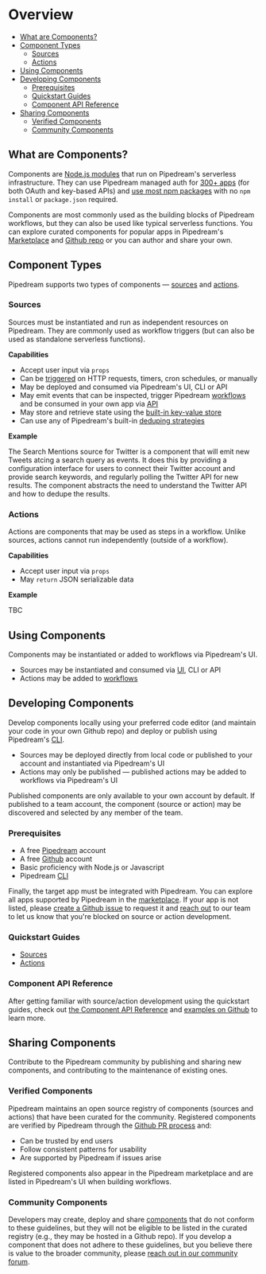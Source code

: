 # Overview

- [What are Components?](#what-are-components-)
- [Component Types](#component-types)
  * [Sources](#sources)
  * [Actions](#actions)
- [Using Components](#using-components)
- [Developing Components](#developing-components)
  * [Prerequisites](#prerequisites)
  * [Quickstart Guides](#quickstart-guides)
  * [Component API Reference](#component-api-reference)
- [Sharing Components](#sharing-components)
  * [Verified Components](#verified-components)
  * [Community Components](#community-components)

## What are Components?

Components are [Node.js modules](api/#component-structure) that run on Pipedream's serverless infrastructure. They can use Pipedream managed auth for [300+ apps](https://pipedream.com/explore) (for both OAuth and key-based APIs) and [use most npm packages](api/#using-npm-packages) with no `npm install` or `package.json` required. 

Components are most commonly used as the building blocks of Pipedream workflows, but they can also be used like typical serverless functions. You can explore curated components for popular apps in Pipedream's [Marketplace](https://pipedream.com/explore) and [Github repo](https://github.com/pipedreamhq/pipedream/components) or you can author and share your own.

## Component Types

Pipedream supports two types of components — [sources](#sources) and [actions](#actions).


### Sources

Sources must be instantiated and run as independent resources on Pipedream. They are commonly used as workflow triggers (but can also be used as standalone serverless functions).

**Capabilities**

- Accept user input via `props`
- Can be [triggered](api/#interface-props) on HTTP requests, timers, cron schedules, or manually
- May be deployed and consumed via Pipedream's UI, CLI or API
- May emit events that can be inspected, trigger Pipedream [workflows](/workflows/) and be consumed in your own app via [API](/api/overview/)
- May store and retrieve state using the [built-in key-value store](api/#db) 
- Can use any of Pipedream's built-in [deduping strategies](api/#dedupe-strategies)

**Example**

The Search Mentions source for Twitter is a component that will emit new Tweets atcing a search query as events. It does this by providing a configuration interface for users to connect their Twitter account and provide search keywords, and regularly polling the Twitter API for new results. The component abstracts the need to understand the Twitter API and how to dedupe the results. 

### Actions

Actions are components that may be used as steps in a workflow. Unlike sources, actions cannot run independently (outside of a workflow).

**Capabilities**

- Accept user input via `props`
- May `return` JSON serializable data

**Example**

TBC

## Using Components

Components may be instantiated or added to workflows via Pipedream's UI. 

- Sources may be instantiated and consumed via [UI](https://pipedream.com/sources/new), CLI or API
- Actions may be added to [workflows](https://pipedream.com/new)

## Developing Components

Develop components locally using your preferred code editor (and maintain your code in your own Github repo) and deploy or publish using Pipedream's [CLI](/cli/reference/#pd-deploy). 

- Sources may be deployed directly from local code or published to your account and instantiated via Pipedream's UI
- Actions may only be published — published actions may be added to workflows via Pipedream's UI

Published components are only available to your own account by default. If published to a team account, the component (source or action) may be discovered and selected by any member of the team. 

### Prerequisites

- A free [Pipedream](https://pipedream.com) account 
- A free [Github](https://github.com) account
- Basic proficiency with Node.js or Javascript
- Pipedream [CLI](/cli/reference/)

Finally, the target app must be integrated with Pipedream. You can explore all apps supported by Pipedream in the [marketplace](https://pipedream.com/explore). If your app is not listed, please [create a Github issue](https://github.com/PipedreamHQ/pipedream/issues/new?assignees=&labels=app%2C+enhancement&template=app---service-integration.md&title=%5BAPP%5D) to request it and [reach out](https://pipedream.com/community/c/dev/11) to our team to let us know that you're blocked on source or action development.

### Quickstart Guides

- [Sources](quickstart/nodejs/sources/) 
- [Actions](quickstart/nodejs/actions/)

### Component API Reference

After getting familiar with source/action development using the quickstart guides, check out [the Component API Reference](COMPONENT-API.md) and [examples on Github](https://github.com/pipedreamhq/pipedream/components) to learn more.

## Sharing Components

Contribute to the Pipedream community by publishing and sharing new components, and contributing to the maintenance of existing ones.

### Verified Components

Pipedream maintains an open source registry of components (sources and actions) that have been curated for the community. Registered components are verified by Pipedream through the [Github PR process](#process) and:

- Can be trusted by end users
- Follow consistent patterns for usability
- Are supported by Pipedream if issues arise

Registered components also appear in the Pipedream marketplace and are listed in Pipedream's UI when building workflows.

### Community Components

Developers may create, deploy and share [components](#components) that do not conform to these guidelines, but they will not be eligible to be listed in the curated registry (e.g., they may be hosted in a Github repo). If you develop a component that does not adhere to these guidelines, but you believe there is value to the broader community, please [reach out in our community forum](https://pipedream.com/community/c/dev/11).

